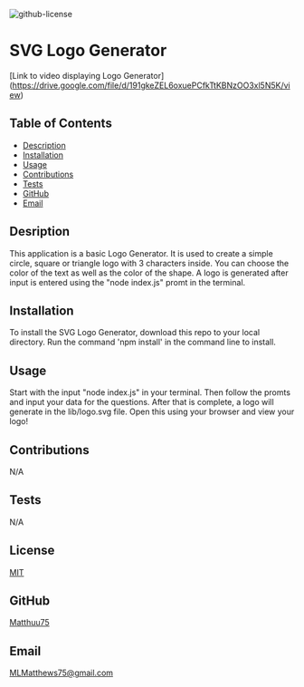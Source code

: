 
  ![github-license](https://img.shields.io/badge/License-MIT-red.svg)

  # SVG Logo Generator

  [Link to video displaying Logo Generator] (https://drive.google.com/file/d/191gkeZEL6oxuePCfkTtKBNzOO3xl5N5K/view)

  ## Table of Contents
  * [Description](#description)
  * [Installation](#installation)
  * [Usage](#usage)
  * [Contributions](#contributions)
  * [Tests](#tests)
  * [GitHub](#github)
  * [Email](#email)

  ## Desription
  This application is a basic Logo Generator. It is used to create a simple  circle, square or triangle logo with 3 characters inside. You can choose the color of the text as well as the color of the shape. A logo is generated after input is entered using the "node index.js" promt in the terminal.

  ## Installation
  To install the SVG Logo Generator, download this repo to your local directory. Run the command 'npm install' in the command line to install.

  ## Usage
  Start with the input "node index.js" in your terminal. Then follow the promts and input your data for the questions. After that is complete, a logo will generate in the lib/logo.svg file. Open this using your browser and view your logo!

  ## Contributions
  N/A

  ## Tests
  N/A

  ## License
  [MIT](https://choosealicense.com/licenses/mit/)
  
  ## GitHub
  [Matthuu75](https://github.com/matthuu75)

  ## Email
  MLMatthews75@gmail.com

